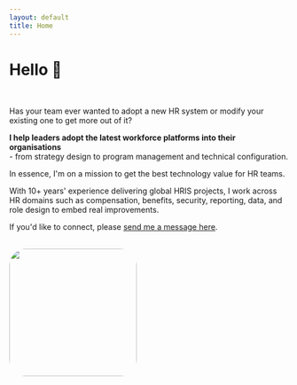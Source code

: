 ```yaml
---
layout: default
title: Home
---
```


# Hello 👋 

<br />

Has your team ever wanted to adopt a new HR system or modify your existing one to get more out of it?

**I help leaders adopt the latest workforce platforms into their organisations**  
\- from strategy design to program management and technical configuration.

In essence, I'm on a mission to get the best technology value for HR teams.

With 10+ years' experience delivering global HRIS projects, I work across HR domains such as compensation, benefits, security, reporting, data, and role design to embed real improvements.

If you'd like to connect, please [send me a message here](https://www.linkedin.com/in/cainhill/).

<br />

<img src="https://i.ibb.co/Kj1LYxzt/hillc-profile-cartoon.png" style="width: 230px; border-radius: 30px;" />
